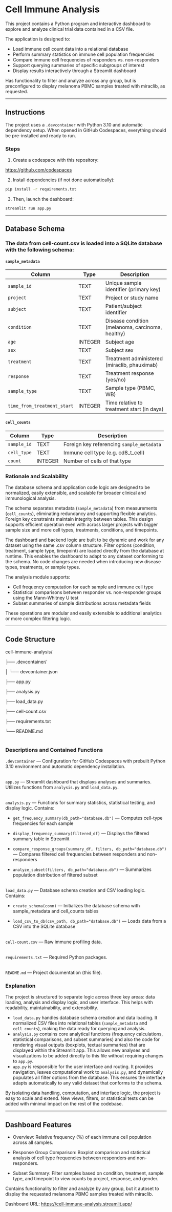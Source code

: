 # Cell Immune Analysis

This project contains a Python program and interactive dashboard to explore and analyze clinical trial data contained in a CSV file.

The application is designed to:
- Load immune cell count data into a relational database
- Perform summary statistics on immune cell population frequencies
- Compare immune cell frequencies of responders vs. non-responders
- Support querying summaries of specific subgroups of interest
- Display results interactively through a Streamlit dashboard

Has functionality to filter and analyze across any group, but is preconfigured to display melanoma PBMC samples treated with miraclib, as requested.

---

## Instructions

The project uses a `.devcontainer` with Python 3.10 and automatic dependency setup. When opened in GitHub Codespaces, everything should be pre-installed and ready to run.

### Steps

1. Create a codespace with this repository:

https://github.com/codespaces

2. Install dependencies (if not done automatically):

```bash
pip install -r requirements.txt
```

3. Then, launch the dashboard:

```
streamlit run app.py
```

---

## Database Schema
### The data from cell-count.csv is loaded into a SQLite database with the following schema:

#### **`sample_metadata`**

| Column                    | Type     | Description                                           |
|---------------------------|----------|-------------------------------------------------------|
| `sample_id`               | TEXT     | Unique sample identifier (primary key)                |
| `project`                 | TEXT     | Project or study name                                 |
| `subject`                 | TEXT     | Patient/subject identifier                            |
| `condition`               | TEXT     | Disease condition (melanoma, carcinoma, healthy)      |
| `age`                     | INTEGER  | Subject age                                           |
| `sex`                     | TEXT     | Subject sex                                           |
| `treatment`               | TEXT     | Treatment administered (miraclib, phauximab)          |
| `response`                | TEXT     | Treatment response (yes/no)                           |
| `sample_type`             | TEXT     | Sample type (PBMC, WB)                                |
| `time_from_treatment_start` | INTEGER | Time relative to treatment start (in days)           |

#### **`cell_counts`**

| Column      | Type    | Description                                |
|-------------|---------|--------------------------------------------|
| `sample_id` | TEXT    | Foreign key referencing `sample_metadata`  |
| `cell_type` | TEXT    | Immune cell type (e.g. cd8_t_cell)         |
| `count`     | INTEGER | Number of cells of that type               |

### Rationale and Scalability

The database schema and application code logic are designed to be normalized, easily extensible, and scalable for broader clinical and immunological analysis.

The schema separates metadata (`sample_metadata`) from measurements (`cell_counts`), eliminating redundancy and supporting flexible analytics. Foreign key constraints maintain integrity between tables. This design supports efficient operation even with across larger projects with bigger sample size and more cell types, treatments, conditions, and timepoints.

The dashboard and backend logic are built to be dynamic and work for any dataset using the same .csv column structure. Filter options (condition, treatment, sample type, timepoint) are loaded directly from the database at runtime. This enables the dashboard to adapt to any dataset conforming to the schema. No code changes are needed when introducing new disease types, treatments, or sample types.

The analysis module supports:
- Cell frequency computation for each sample and immune cell type
- Statistical comparisons between responder vs. non-responder groups using the Mann-Whitney U test
- Subset summaries of sample distributions across metadata fields

These operations are modular and easily extensible to additional analytics or more complex filtering logic.

---

## Code Structure

cell-immune-analysis/

├── .devcontainer/

│   └── devcontainer.json

├── app.py

├── analysis.py

├── load_data.py

├── cell-count.csv

├── requirements.txt

└── README.md<br><br>

### Descriptions and Contained Functions

`.devcontainer` — Configuration for GitHub Codespaces with prebuilt Python 3.10 environment and automatic dependency installation.<br><br>
  
`app.py` — Streamlit dashboard that displays analyses and summaries. Utilizes functions from `analysis.py` and `load_data.py`.<br><br>
  
`analysis.py` — Functions for summary statistics, statistical testing, and display logic. Contains:

- `get_frequency_summary(db_path="database.db")` — Computes cell-type frequencies for each sample
  
- `display_frequency_summary(filtered_df)` — Displays the filtered summary table in Streamlit

- `compare_response_groups(summary_df, filters, db_path="database.db")` — Compares filtered cell frequencies between responders and non-responders

- `analyze_subset(filters, db_path="database.db")` — Summarizes population distribution of filtered subset<br><br>

`load_data.py` — Database schema creation and CSV loading logic. Contains:

- `create_schema(conn)` — Initializes the database schema with sample_metadata and cell_counts tables

- `load_csv_to_db(csv_path, db_path="database.db")` — Loads data from a CSV into the SQLite database<br><br>

`cell-count.csv` — Raw immune profiling data.<br><br>

`requirements.txt` — Required Python packages.  <br><br>

`README.md` — Project documentation (this file).

### Explanation

The project is structured to separate logic across three key areas: data loading, analysis and display logic, and user interface. This helps with readability, maintainability, and extensibility.

- `load_data.py` handles database schema creation and data loading. It normalized CSV files into relational tables (`sample_metadata` and `cell_counts`), making the data ready for querying and analysis.
- `analysis.py` contains core analytical functions (frequency calculations, statistical comparisons, and subset summaries) and also the code for rendering visual outputs (boxplots, textual summaries) that are displayed within the Streamlit app. This allows new analyses and visualizations to be added directly to this file without requiring changes to `app.py`.
- `app.py` is responsible for the user interface and routing. It provides navigation, leaves computational work to `analysis.py`, and dynamically populates all filter options from the database. This ensures the interface adapts automatically to any valid dataset that conforms to the schema.

By isolating data handling, computation, and interface logic, the project is easy to scale and extend. New views, filters, or statistical tests can be added with minimal impact on the rest of the codebase.

---

## Dashboard Features
- Overview: Relative frequency (%) of each immune cell population across all samples.

- Response Group Comparison: Boxplot comparison and statistical analysis of cell type frequencies between responders and non-responders.

- Subset Summary: Filter samples based on condition, treatment, sample type, and timepoint to view counts by project, response, and gender.

Contains functionality to filter and analyze by any group, but it autoset to display the requested melanoma PBMC samples treated with miraclib.

Dashboard URL: https://cell-immune-analysis.streamlit.app/
